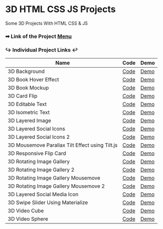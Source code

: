 # 3D HTML CSS JS Projects

Some 3D Projects With HTML CSS & JS

### ➡ Link of the Project [Menu](https://mridul2820.github.io/3d-html-css-js/)


### ↪ Individual Project Links ↩



| Name | Code | Demo |
| ----- | ----- | ----- |
| 3D Background | [Code](https://github.com/Mridul2820/3d-html-css-js/tree/master/projects/3d-background) | [Demo](https://mridul2820.github.io/3d-html-css-js/projects/3d-background/index.html) |
| 3D Book Hover Effect | [Code](https://github.com/Mridul2820/3d-html-css-js/tree/master/projects/3d-book-hover-effect) | [Demo](https://mridul2820.github.io/3d-html-css-js/projects/3d-book-hover-effect/index.html) |
| 3D Book Mockup | [Code](https://github.com/Mridul2820/3d-html-css-js/tree/master/projects/3d-book-mockup) | [Demo](https://mridul2820.github.io/3d-html-css-js/projects/3d-book-mockup/index.html) |
| 3D Card Flip | [Code](https://github.com/Mridul2820/3d-html-css-js/tree/master/projects/3d-card-flip) | [Demo](https://mridul2820.github.io/3d-html-css-js/projects/3d-card-flip/index.html) |
| 3D Editable Text | [Code](https://github.com/Mridul2820/3d-html-css-js/tree/master/projects/3d-editable-text) | [Demo](https://mridul2820.github.io/3d-html-css-js/projects/3d-editable-text/index.html) |
| 3D Isometric Text | [Code](https://github.com/Mridul2820/3d-html-css-js/tree/master/projects/3d-isometric-text) | [Demo](https://mridul2820.github.io/3d-html-css-js/projects/3d-isometric-text/index.html) |
| 3D Layered Image | [Code](https://github.com/Mridul2820/3d-html-css-js/tree/master/projects/3d-layered-image) | [Demo](https://mridul2820.github.io/3d-html-css-js/projects/3d-layered-image/index.html) |
| 3D Layered Social Icons | [Code](https://github.com/Mridul2820/3d-html-css-js/tree/master/projects/3d-layered-social-icons) | [Demo](https://mridul2820.github.io/3d-html-css-js/projects/3d-layered-social-icons/index.html) |
| 3D Layered Social Icons 2 | [Code](https://github.com/Mridul2820/3d-html-css-js/tree/master/projects/3d-layered-social-icons-2) | [Demo](https://mridul2820.github.io/3d-html-css-js/projects/3d-layered-social-icons-2/index.html) |
| 3D Mousemove Parallax Tilt Effect using Tilt.js | [Code](https://github.com/Mridul2820/3d-html-css-js/tree/master/projects/3d-mousemove-parallax-tilt-effect) | [Demo](https://mridul2820.github.io/3d-html-css-js/projects/3d-mousemove-parallax-tilt/index.html) |
| 3D Responsive Flip Card | [Code](https://github.com/Mridul2820/3d-html-css-js/tree/master/projects/3d-responsive-flip-card) | [Demo](https://mridul2820.github.io/3d-html-css-js/projects/3d-responsive-flip-card-effect/index.html) |
| 3D Rotating Image Gallery | [Code](https://github.com/Mridul2820/3d-html-css-js/tree/master/projects/3d-rotating-image-gallery) | [Demo](https://mridul2820.github.io/3d-html-css-js/projects/3d-rotating-image-gallery/index.html) |
| 3D Rotating Image Gallery 2 | [Code](https://github.com/Mridul2820/3d-html-css-js/tree/master/projects/3d-rotating-image-gallery-2) | [Demo](https://mridul2820.github.io/3d-html-css-js/projects/3d-rotating-image-gallery-2/index.html) |
| 3D Rotating Image Gallery Mousemove | [Code](https://github.com/Mridul2820/3d-html-css-js/tree/master/projects/3d-rotating-image-gallery-mousemove) | [Demo](https://mridul2820.github.io/3d-html-css-js/projects/3d-rotating-image-gallery-mousemove/index.html) |
| 3D Rotating Image Gallery Mousemove 2 | [Code](https://github.com/Mridul2820/3d-html-css-js/tree/master/projects/3d-rotating-image-gallery-mousemove-2) | [Demo](https://mridul2820.github.io/3d-html-css-js/projects/3d-rotating-image-gallery-mousemove-2/index.html) |
| 3D Layered Social Media Icon | [Code](https://github.com/Mridul2820/3d-html-css-js/tree/master/projects/3d-layered-social-media-icons) | [Demo](https://mridul2820.github.io/3d-html-css-js/projects/3d-layered-social-media-icons/index.html) |
| 3D Swipe Slider Using Materialize | [Code](https://github.com/Mridul2820/3d-html-css-js/tree/master/projects/3d-swipe-slider-using-materialize) | [Demo](https://mridul2820.github.io/3d-html-css-js/projects/3d-swipe-slider-using-materialize/index.html) |
| 3D Video Cube | [Code](https://github.com/Mridul2820/3d-html-css-js/tree/master/projects/3d-video-cube) | [Demo](https://mridul2820.github.io/3d-html-css-js/projects/3d-video-cube/index.html) |
| 3D Video Sphere | [Code](https://github.com/Mridul2820/3d-html-css-js/tree/master/projects/3d-video-sphere) | [Demo](https://mridul2820.github.io/3d-html-css-js/projects/3d-video-sphere/index.html) |
